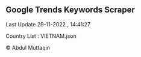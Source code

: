 

## Google Trends Keywords Scraper 
 
Last Update 29-11-2022 , 14:41:27

Country List :
VIETNAM.json



© Abdul Muttaqin 
